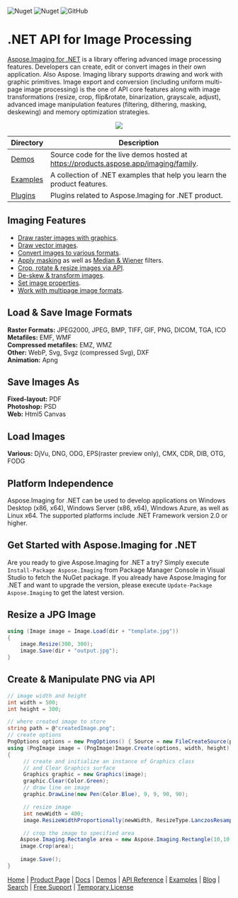 ![Nuget](https://img.shields.io/nuget/v/Aspose.Imaging) ![Nuget](https://img.shields.io/nuget/dt/Aspose.Imaging) ![GitHub](https://img.shields.io/github/license/aspose-imaging/Aspose.Imaging-for-.NET)

# .NET API for Image Processing

[Aspose.Imaging for .NET](https://products.aspose.com/imaging/net) is a library offering advanced image processing features. Developers can create, edit or convert images in their own application. Also Aspose. Imaging library supports drawing and work with graphic primitives. Image export and conversion (including uniform multi-page image processing) is the one of API core features along with image transformations (resize, crop, flip&rotate, binarization, grayscale, adjust), advanced image manipulation features (filtering, dithering, masking, deskewing) and memory optimization strategies.

<p align="center"> 
  <a title="Download ZIP" href="https://github.com/aspose-imaging/Aspose.Imaging-for-.NET/archive/master.zip">
     <img src="http://i.imgur.com/hwNhrGZ.png" />
  </a>
</p>

Directory | Description
--------- | -----------
[Demos](Demos)  | Source code for the live demos hosted at https://products.aspose.app/imaging/family.
[Examples](Examples)  | A collection of .NET examples that help you learn the product features.
[Plugins](Plugins)  | Plugins related to Aspose.Imaging for .NET product.

## Imaging Features

- [Draw raster images with graphics](https://docs.aspose.com/imaging/net/drawing-images-using-graphics/).
- [Draw vector images](https://docs.aspose.com/imaging/net/drawing-vector-images/).
- [Convert images to various formats](https://docs.aspose.com/imaging/net/converting-images/).
- [Apply masking](https://docs.aspose.com/imaging/net/applying-masking-to-images/) as well as [Median & Wiener](https://docs.aspose.com/imaging/net/applying-median-and-wiener-filters/) filters.
- [Crop, rotate & resize images via API](https://docs.aspose.com/imaging/net/crop-rotate-and-resize-images/).
- [De-skew & transform images](https://docs.aspose.com/imaging/net/deskew-image/).
- [Set image properties](https://docs.aspose.com/imaging/net/setting-properties-on-images/).
- [Work with multipage image formats](https://docs.aspose.com/imaging/net/working-with-multipage-image-formats/).

## Load & Save Image Formats

**Raster Formats:** JPEG2000, JPEG, BMP, TIFF, GIF, PNG, DICOM, TGA, ICO\
**Metafiles:** EMF, WMF\
**Compressed metafiles:** EMZ, WMZ\
**Other:** WebP, Svg, Svgz (compressed Svg), DXF\
**Animation:** Apng

## Save Images As
**Fixed-layout:** PDF\
**Photoshop:** PSD\
**Web:** Html5 Canvas

## Load Images

**Various:** DjVu, DNG, ODG, EPS(raster preview only), CMX, CDR, DIB, OTG, FODG


## Platform Independence

Aspose.Imaging for .NET can be used to develop applications on Windows Desktop (x86, x64), Windows Server (x86, x64), Windows Azure, as well as Linux x64. The supported platforms include .NET Framework version 2.0 or higher.

## Get Started with Aspose.Imaging for .NET

Are you ready to give Aspose.Imaging for .NET a try? Simply execute `Install-Package Aspose.Imaging` from Package Manager Console in Visual Studio to fetch the NuGet package. If you already have Aspose.Imaging for .NET and want to upgrade the version, please execute `Update-Package Aspose.Imaging` to get the latest version.

## Resize a JPG Image

```csharp
using (Image image = Image.Load(dir + "template.jpg"))
{
    image.Resize(300, 300);
    image.Save(dir + "output.jpg");
}
```

## Create & Manipulate PNG via API

```csharp
// image width and height
int width = 500;
int height = 300;

// where created image to store
string path = @"createdImage.png";
// create options
PngOptions options = new PngOptions() { Source = new FileCreateSource(path, false) };
using (PngImage image = (PngImage)Image.Create(options, width, height))
{          
     // create and initialize an instance of Graphics class 
     // and Clear Graphics surface
     Graphics graphic = new Graphics(image);
     graphic.Clear(Color.Green);
     // draw line on image
     graphic.DrawLine(new Pen(Color.Blue), 9, 9, 90, 90);        

     // resize image
     int newWidth = 400;
     image.ResizeWidthProportionally(newWidth, ResizeType.LanczosResample);  

     // crop the image to specified area
    Aspose.Imaging.Rectangle area = new Aspose.Imaging.Rectangle(10,10,200,200);    
    image.Crop(area);
   
    image.Save(); 
}
```

[Home](https://www.aspose.com/) | [Product Page](https://products.aspose.com/imaging/net) | [Docs](https://docs.aspose.com/imaging/net/) | [Demos](https://products.aspose.app/imaging/family) | [API Reference](https://apireference.aspose.com/imaging/net) | [Examples](https://github.com/aspose-imaging/Aspose.Imaging-for-.NET) | [Blog](https://blog.aspose.com/category/imaging/) | [Search](https://search.aspose.com/) | [Free Support](https://forum.aspose.com/c/imaging) | [Temporary License](https://purchase.aspose.com/temporary-license)

